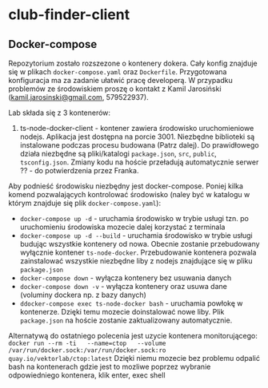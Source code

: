 # club-finder-client

## Docker-compose

Repozytorium zostało rozszezone o kontenery dokera. Cały konfig znajduje się w plikach `docker-compose.yaml` oraz `Dockerfile`.
Przygotowana konfiguracja ma za zadanie ułatwić pracę developerą. W przypadku problemów ze środowiskiem proszę o kontakt z Kamil Jarosiński (kamil.jarosinski@gmail.com, 579522937).

Lab składa się z 3 kontenerów:
1. ts-node-docker-client - kontener zawiera środowisko uruchomieniowe nodejs. Aplikacja jest dostępna na porcie 3001. Niezbędne biblioteki są instalowane podczas procesu budowana (Patrz dalej). Do prawidłowego działa niezbędne są pliki/katalogi `package.json`, `src`, `public`, `tsconfig.json`. Zmiany kodu na hoście przeładują automatycznie serwer ?? - do potwierdzenia przez Franka. 

Aby podnieść środowisku niezbędny jest docker-compose.
Poniej kilka komend pozwalających kontrolować środowisko (naley być w katalogu w którym znajduje się plik `docker-compose.yaml`):
- `docker-compose up -d` - uruchamia środowisko w trybie usługi tzn. po uruchomieniu środowiska mozecie dalej korzystać z terminala
- `docker-compose up -d --build` - uruchamia środowisko w trybie usługi budując wszystkie kontenery od nowa. Obecnie zostanie przebudowany wyłącznie kontener `ts-node-docker`. Przebudowanie kontenera pozwala zainstalować wszystkie niezbędne liby z nodejs znajdujące się w pliku `package.json`
- `docker-compose down` - wyłącza kontenery bez usuwania danych
- `docker-compose down -v` - wyłącza kontenery oraz usuwa dane (voluminy dockera np. z bazy danych) 
- `ddocker-compose exec ts-node-docker bash` - uruchamia powłokę w kontenerze. Dzięki temu mozecie doinstalować nowe liby. Plik `package.json` na hoście zostanie zaktualizowany automatycznie.

Alternatywą do ostatniego polecenia jest uzycie kontenera monitorującego:
```docker run --rm -ti   --name=ctop   --volume /var/run/docker.sock:/var/run/docker.sock:ro   quay.io/vektorlab/ctop:latest```
Dzięki niemu mozecie bez problemu odpalić bash na kontenerach gdzie jest to mozliwe poprzez wybranie odpowiedniego kontenera, klik enter, exec shell

